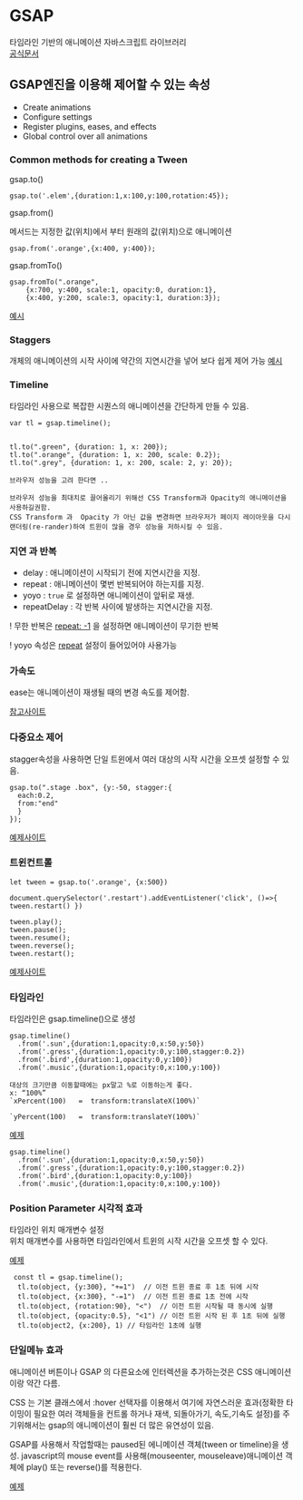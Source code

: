 # GSAP
타임라인 기반의 애니메이션 자바스크립트 라이브러리<br>
[공식문서](https://greensock.com/docs/v3)


## GSAP엔진을 이용해 제어할 수 있는 속성
- Create animations
- Configure settings
- Register plugins, eases, and effects
- Global control over all animations



### Common methods for creating a Tween

gsap.to()

```
gsap.to('.elem',{duration:1,x:100,y:100,rotation:45});
```

gsap.from()

메서드는 지정한 값(위치)에서 부터 원래의 값(위치)으로 애니메이션 
```
gsap.from('.orange',{x:400, y:400});
```

gsap.fromTo()
```
gsap.fromTo(".orange", 
    {x:700, y:400, scale:1, opacity:0, duration:1},
	{x:400, y:200, scale:3, opacity:1, duration:3});
```
[예시](https://codepen.io/GreenSock/pen/wvwEOZL)


### Staggers 
  개체의 애니메이션의 시작 사이에 약간의 지연시간을 넣어 보다 쉽게 제어 가능
[예시](https://codepen.io/GreenSock/pen/RwbZaZK)

### Timeline
타임라인 사용으로 복잡한 시퀀스의 애니메이션을 간단하게 만들 수 있음.

```
var tl = gsap.timeline();


tl.to(".green", {duration: 1, x: 200});
tl.to(".orange", {duration: 1, x: 200, scale: 0.2});
tl.to(".grey", {duration: 1, x: 200, scale: 2, y: 20});

```

```
브라우저 성능을 고려 한다면 ..

브라우저 성능을 최대치로 끌어올리기 위해선 CSS Transform과 Opacity의 애니메이션을 사용하길권함.
CSS Transform 과  Opacity 가 아닌 값을 변경하면 브라우저가 페이지 레이아웃을 다시 랜더링(re-rander)하여 트윈이 많을 경우 성능을 저하시킬 수 있음.
```

### 지연 과 반복
- delay : 애니메이션이 시작되기 전에 지연시간을 지정.
- repeat : 애니메이션이 몇번 반복되어야 하는지를 지정.
- yoyo : `true` 로 설정하면 애니메이션이 앞뒤로 재생.
- repeatDelay : 각 반복 사이에 발생하는 지연시간을 지정.

! 무한 반복은 <u>repeat: -1</u> 을 설정하면 애니메이션이 무기한 반복

! yoyo 속성은 <u>repeat</u> 설정이 들어있어야 사용가능


### 가속도
ease는 애니메이션이 재생될 때의 변경 속도를 제어함.

[참고사이트](https://greensock.com/docs/v3/Eases?ref=6234)


### 다중요소 제어
stagger속성을 사용하면 단일 트윈에서 여러 대상의 시작 시간을 오프셋 설정할 수 있음.

```
gsap.to(".stage .box", {y:-50, stagger:{
  each:0.2,
  from:"end"
  }
});
```
[예제사이트](https://codepen.io/kindtigerr/pen/bGLXBzq)


### 트윈컨트롤

```
let tween = gsap.to('.orange', {x:500})

document.querySelector('.restart').addEventListener('click', ()=>{ tween.restart() })

tween.play();
tween.pause();
tween.resume();
tween.reverse();
tween.restart();

```
[예제사이트](https://codepen.io/kindtigerr/pen/poaMRJV?editors=1111)

### 타임라인

타임라인은 gsap.timeline()으로 생성

```
gsap.timeline()
  .from('.sun',{duration:1,opacity:0,x:50,y:50})
  .from('.gress',{duration:1,opacity:0,y:100,stagger:0.2})
  .from('.bird',{duration:1,opacity:0,y:100})
  .from('.music',{duration:1,opacity:0,x:100,y:100})

```


```
대상의 크기만큼 이동할때에는 px말고 %로 이동하는게 좋다.
x: “100%”
`xPercent(100)   =  transform:translateX(100%)`

`yPercent(100)   =  transform:translateY(100%)`
```

[예제](https://codepen.io/kindtigerr/pen/GRQVWmB)

```
gsap.timeline()
  .from('.sun',{duration:1,opacity:0,x:50,y:50})
  .from('.gress',{duration:1,opacity:0,y:100,stagger:0.2})
  .from('.bird',{duration:1,opacity:0,y:100})
  .from('.music',{duration:1,opacity:0,x:100,y:100})
```


### Position Parameter 시각적 효과

타임라인 위치 매개변수 설정<br>
위치 매개변수를 사용하면 타임라인에서 트윈의 시작 시간을 오프셋 할 수 있다.


[예제](https://codepen.io/kindtigerr/pen/GRQVWmB)

```
 const tl = gsap.timeline();
  tl.to(object, {y:300}, "+=1")  // 이전 트윈 종료 후 1초 뒤에 시작
  tl.to(object, {x:300}, "-=1")  // 이전 트윈 종료 1초 전에 시작
  tl.to(object, {rotation:90}, "<")  // 이전 트윈 시작될 때 동시에 실행
  tl.to(object, {opacity:0.5}, "<1") // 이전 트윈 시작 된 후 1초 뒤에 실행
  tl.to(object2, {x:200}, 1) // 타임라인 1초에 실행 
```


### 단일메뉴 효과
애니메이션 버튼이나 GSAP 의 다른요소에 인터렉션을 추가하는것은 CSS 애니메이션이랑 약간 다름.

CSS 는 기본 클래스에서 :hover 선택자를 이용해서 여기에 자연스러운 효과(정확한 타이밍이 필요한 여러 객체들을 컨트롤 하거나 재색, 되돌아가기, 속도,기속도 설정)를 주기위해서는
gsap의 애니메이션이 훨씬 더 많은 유연성이 있음.

GSAP를 사용해서 작업할때는 paused된 에니메이션 객체(tween or timeline)을 생성.
javascript의 mouse event를 사용해(mouseenter, mouseleave)애니메이션 객체에 play() 또는 
reverse()를 적용한다.

[예제](https://codepen.io/kindtigerr/pen/jOZgmJG)

